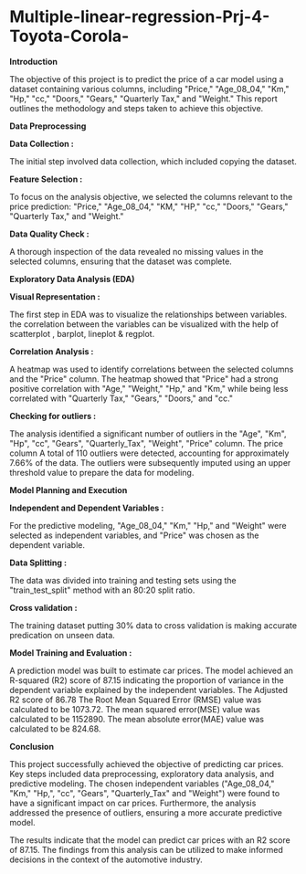 # Multiple-linear-regression-Prj-4-Toyota-Corola-

**Introduction**

The objective of this project is to predict the price of a car model using a dataset containing various columns, including "Price," "Age_08_04," "Km," "Hp," "cc," "Doors," "Gears," "Quarterly Tax," and "Weight." This report outlines the methodology and steps taken to achieve this objective.

**Data Preprocessing**

**Data Collection :**

The initial step involved data collection, which included copying the dataset.

**Feature Selection :**

To focus on the analysis objective, we selected the columns relevant to the price prediction: "Price," "Age_08_04," "KM," "HP," "cc," "Doors," "Gears," "Quarterly Tax," and "Weight."

**Data Quality Check :**

A thorough inspection of the data revealed no missing values in the selected columns, ensuring that the dataset was complete.

**Exploratory Data Analysis (EDA)**

**Visual Representation :**

The first step in EDA was to visualize the relationships between variables. the correlation between the variables can be visualized with the help of scatterplot , barplot, lineplot & regplot.

**Correlation Analysis :**

A heatmap was used to identify correlations between the selected columns and the "Price" column. The heatmap showed that "Price" had a strong positive correlation with "Age," "Weight," "Hp," and "Km," while being less correlated with "Quarterly Tax," "Gears," "Doors," and "cc."

**Checking for outliers :**

The analysis identified a significant number of outliers in the "Age", "Km", "Hp", "cc", "Gears", "Quarterly_Tax", "Weight", "Price" column. The price column A total of 110 outliers were detected, accounting for approximately 7.66% of the data. The outliers were subsequently imputed using an upper threshold value to prepare the data for modeling.

**Model Planning and Execution**

**Independent and Dependent Variables :**

For the predictive modeling, "Age_08_04," "Km," "Hp," and "Weight" were selected as independent variables, and "Price" was chosen as the dependent variable.

**Data Splitting :**

The data was divided into training and testing sets using the "train_test_split" method with an 80:20 split ratio.

**Cross validation :**

The training dataset putting 30% data to cross validation is making accurate predication on unseen data.

**Model Training and Evaluation :**

A prediction model was built to estimate car prices. The model achieved an R-squared (R2) score of 87.15 indicating the proportion of variance in the dependent variable explained by the independent variables. The Adjusted R2 score of 86.78 The Root Mean Squared Error (RMSE) value was calculated to be 1073.72. The mean squared error(MSE) value was calculated to be 1152890. The mean absolute error(MAE) value was calculated to be 824.68.

**Conclusion**

This project successfully achieved the objective of predicting car prices. Key steps included data preprocessing, exploratory data analysis, and predictive modeling. The chosen independent variables ("Age_08_04," "Km," "Hp,", "cc", "Gears", "Quarterly_Tax" and "Weight") were found to have a significant impact on car prices. Furthermore, the analysis addressed the presence of outliers, ensuring a more accurate predictive model.

The results indicate that the model can predict car prices with an R2 score of 87.15. The findings from this analysis can be utilized to make informed decisions in the context of the automotive industry.
